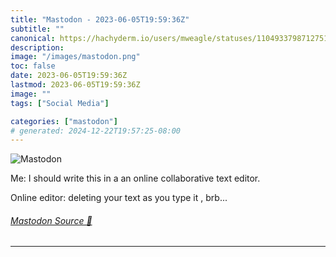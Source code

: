 ```yaml
---
title: "Mastodon - 2023-06-05T19:59:36Z"
subtitle: ""
canonical: https://hachyderm.io/users/mweagle/statuses/110493379871275116
description:
image: "/images/mastodon.png"
toc: false
date: 2023-06-05T19:59:36Z
lastmod: 2023-06-05T19:59:36Z
image: ""
tags: ["Social Media"]

categories: ["mastodon"]
# generated: 2024-12-22T19:57:25-08:00
---
```

![Mastodon](/images/mastodon.png)

<p>Me: I should write this in a an online collaborative text editor.</p><p>Online editor: deleting your text as you type it , brb...</p>


###### [Mastodon Source 🐘](https://hachyderm.io/@mweagle/110493379871275116)

___
